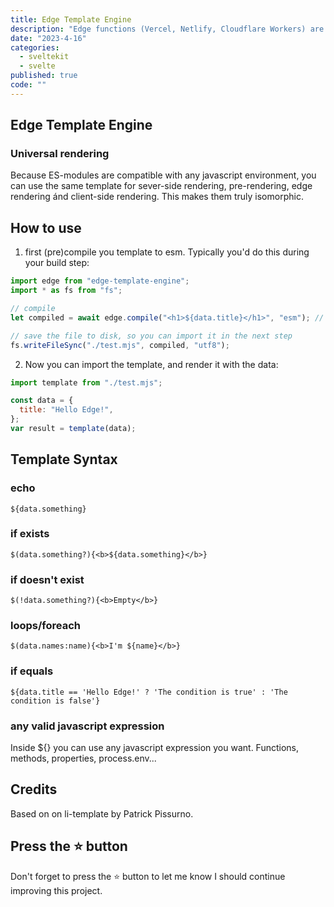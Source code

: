 ```yaml
---
title: Edge Template Engine
description: "Edge functions (Vercel, Netlify, Cloudflare Workers) are a great way to serve your code close to your end users. However, with edge functions you lose access to the file system, making it harder to use traditional template engines. Edge Template works around this issue by **compiling your templates to native ES-modules**. After compilation, you can just import your templates into any Edge function."
date: "2023-4-16"
categories:
  - sveltekit
  - svelte
published: true
code: ""
---
```


## Edge Template Engine

### Universal rendering

Because ES-modules are compatible with any javascript environment, you can use the same template for sever-side rendering, pre-rendering, edge rendering ánd client-side rendering. This makes them truly isomorphic.

## How to use

1. first (pre)compile you template to esm. Typically you'd do this during your build step:

```js
import edge from "edge-template-engine";
import * as fs from "fs";

// compile
let compiled = await edge.compile("<h1>${data.title}</h1>", "esm"); // or 'str' to render to string

// save the file to disk, so you can import it in the next step
fs.writeFileSync("./test.mjs", compiled, "utf8");
```

2. Now you can import the template, and render it with the data:

```js
import template from "./test.mjs";

const data = {
  title: "Hello Edge!",
};
var result = template(data);
```

## Template Syntax

### echo

```
${data.something}
```

### if exists

```
$(data.something?){<b>${data.something}</b>}
```

### if doesn't exist

```
$(!data.something?){<b>Empty</b>}
```

### loops/foreach

```
$(data.names:name){<b>I'm ${name}</b>}
```

### if equals

```
${data.title == 'Hello Edge!' ? 'The condition is true' : 'The condition is false'}
```

### any valid javascript expression

Inside ${} you can use any javascript expression you want. Functions, methods, properties, process.env...

## Credits

Based on on li-template by Patrick Pissurno.

## Press the :star: button

Don't forget to press the :star: button to let me know I should continue improving this project.
